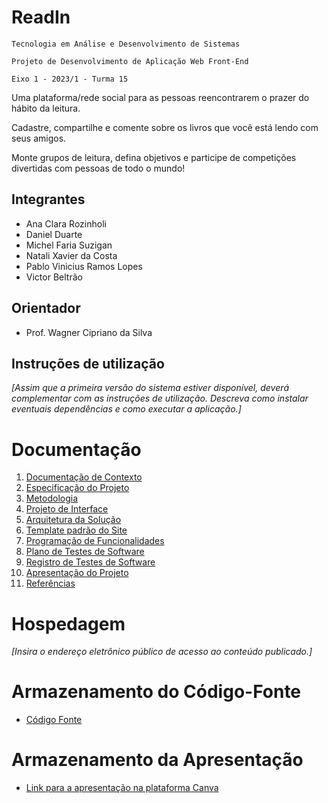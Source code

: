 # ReadIn

`Tecnologia em Análise e Desenvolvimento de Sistemas`

`Projeto de Desenvolvimento de Aplicação Web Front-End`

`Eixo 1 - 2023/1 - Turma 15`

Uma plataforma/rede social para as pessoas reencontrarem o prazer do hábito da leitura. 

Cadastre, compartilhe e comente sobre os livros que você está lendo com seus amigos. 

Monte grupos de leitura, defina objetivos e participe de competições divertidas com pessoas de todo o mundo!

## Integrantes

* Ana Clara Rozinholi
* Daniel Duarte
* Michel Faria Suzigan
* Natali Xavier da Costa
* Pablo Vinicius Ramos Lopes
* Victor Beltrão

## Orientador

* Prof. Wagner Cipriano da Silva

## Instruções de utilização

_[Assim que a primeira versão do sistema estiver disponível, deverá complementar com as instruções de utilização. Descreva como instalar eventuais dependências e como executar a aplicação.]_

# Documentação

<ol>
<li><a href="docs/01-Documentação de Contexto.md"> Documentação de Contexto</a></li>
<li><a href="docs/02-Especificação do Projeto.md"> Especificação do Projeto</a></li>
<li><a href="docs/03-Metodologia.md"> Metodologia</a></li>
<li><a href="docs/04-Projeto de Interface.md"> Projeto de Interface</a></li>
<li><a href="docs/05-Arquitetura da Solução.md"> Arquitetura da Solução</a></li>
<li><a href="docs/06-Template padrão do Site.md"> Template padrão do Site</a></li>
<li><a href="docs/07-Programação de Funcionalidades.md"> Programação de Funcionalidades</a></li>
<li><a href="docs/08-Plano de Testes de Software.md"> Plano de Testes de Software</a></li>
<li><a href="docs/09-Registro de Testes de Software.md"> Registro de Testes de Software</a></li>
<li><a href="docs/10-Apresentação do Projeto.md"> Apresentação do Projeto</a></li>
<li><a href="docs/11-Referências.md"> Referências</a></li>
</ol>

# Hospedagem

_[Insira o endereço eletrônico público de acesso ao conteúdo publicado.]_ 

# Armazenamento do Código-Fonte

* <a href="src/README.md">Código Fonte</a>

# Armazenamento da Apresentação

* <a href="https://www.canva.com/design/DAFebST_LQg/whf-kgGsU9GiFqQMtaJHHg/edit?utm_content=DAFebST_LQg&utm_campaign=designshare&utm_medium=link2&utm_source=sharebutton">Link para a apresentação na plataforma Canva</a>
